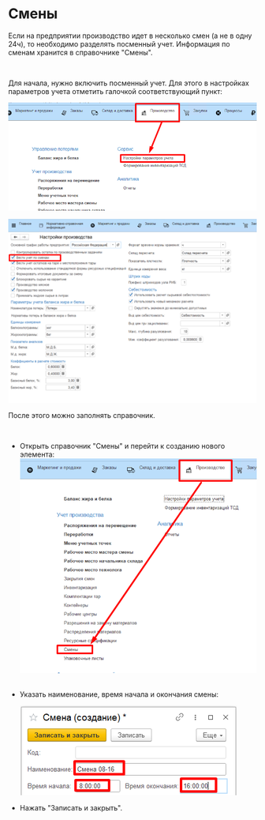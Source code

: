 **Смены**
=========

Если на предприятии производство идет в несколько смен (а не в одну
24ч), то необходимо разделять посменный учет. Информация по сменам
хранится в справочнике "Смены".

 

Для начала, нужно включить посменный учет. Для этого в настройках
параметров учета отметить галочкой соответствующий пункт:

![](Shift.assets/drex_smeny_custom.png)

![](Shift.assets/drex_smeny_custom_2.png)

После этого можно заполнять справочник.

 

-   Открыть справочник "Смены" и перейти к созданию нового элемента:
    ![](Shift.assets/drex_smeny_custom_3.png)
     
-   Указать наименование, время начала и окончания смены:

    ![](Shift.assets/drex_smeny_custom_4.png)
    
    
-   Нажать "Записать и закрыть".
     

